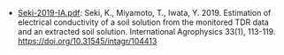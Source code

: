 - [Seki-2019-IA.pdf](Seki-2019-IA.pdf): Seki, K., Miyamoto, T., Iwata, Y. 2019. Estimation of electrical conductivity of a soil solution from the monitored TDR data and an extracted soil solution. International Agrophysics 33(1), 113-119. https://doi.org/10.31545/intagr/104413
